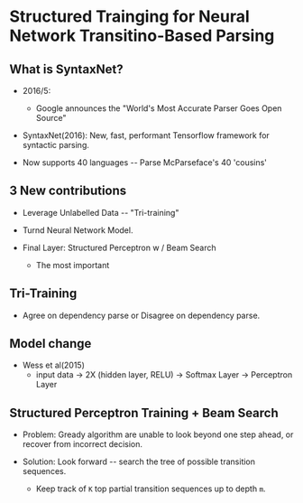 # Structured Trainging for Neural Network Transitino-Based Parsing


## What is SyntaxNet?


- 2016/5:
    - Google announces the "World's Most Accurate Parser Goes Open Source"
- SyntaxNet(2016): New, fast, performant Tensorflow framework for syntactic parsing.

- Now supports 40 languages -- Parse McParseface's 40 'cousins'


## 3 New contributions


- Leverage Unlabelled Data -- "Tri-training"


- Turnd Neural Network Model.

- Final Layer: Structured Perceptron w / Beam Search
    - The most important


## Tri-Training 
   
- Agree on dependency parse or Disagree on dependency parse.


## Model change

- Wess et al(2015)
    - input data ->  2X (hidden layer, RELU) -> Softmax Layer -> Perceptron Layer


## Structured Perceptron Training + Beam Search

- Problem: Gready algorithm are unable to look beyond one step ahead, or recover from incorrect decision.

- Solution: Look forward -- search the tree of possible transition sequences.
    - Keep track of `K` top partial transition sequences up to depth `m`.





    















